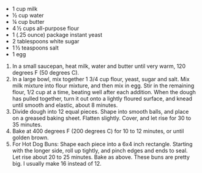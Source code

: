 * 1 cup milk
* ½ cup water
* ¼ cup butter
* 4 ½ cups all-purpose flour
* 1 (.25 ounce) package instant yeast
* 2 tablespoons white sugar
* 1 ½ teaspoons salt
* 1 egg 



1. In a small saucepan, heat milk, water and butter until very warm, 120 degrees F (50 degrees C).
1. In a large bowl, mix together 1 3/4 cup flour, yeast, sugar and salt. Mix milk mixture into flour mixture, and then mix in egg. Stir in the remaining flour, 1/2 cup at a time, beating well after each addition. When the dough has pulled together, turn it out onto a lightly floured surface, and knead until smooth and elastic, about 8 minutes.
1. Divide dough into 12 equal pieces. Shape into smooth balls, and place on a greased baking sheet. Flatten slightly. Cover, and let rise for 30 to 35 minutes.
1. Bake at 400 degrees F (200 degrees C) for 10 to 12 minutes, or until golden brown.
1. For Hot Dog Buns: Shape each piece into a 6x4 inch rectangle. Starting with the longer side, roll up tightly, and pinch edges and ends to seal. Let rise about 20 to 25 minutes. Bake as above. These buns are pretty big. I usually make 16 instead of 12.

